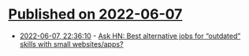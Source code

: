 # [Published on 2022-06-07](index.md)

* [2022-06-07, 22:36:10](https://news.ycombinator.com/item?id=31660869) - [Ask HN: Best alternative jobs for “outdated” skills with small websites/apps?](https://news.ycombinator.com/item?id=31660869)
